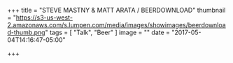 +++
title = "STEVE MASTNY & MATT ARATA / BEERDOWNLOAD"
thumbnail = "https://s3-us-west-2.amazonaws.com/s.lumpen.com/media/images/showimages/beerdownload-thumb.png"
tags = [ "Talk", "Beer" ]
image = ""
date = "2017-05-04T14:16:47-05:00"

+++

